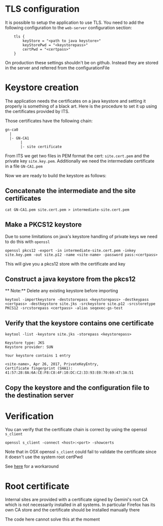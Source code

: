 # TLS configuration

It is possible to setup the application to use TLS. You need to add the following
configuration to the `web-server` configuration section:

```
    tls {
        keyStore = "<path to java keystore>"
        keyStorePwd = "<keystorepass>"
        certPwd = "<certpass>"
    }
```

On production these settings shouldn't be on github. Instead they are stored
in the server and referred from the configurationFile

# Keystore creation

The application needs the certificates on a java keystore and setting it properly
is something of a black art. Here is the procedure to set it up using the certificates
provided by ITS.

Those certificates have the following chain:

```
gn-ca0
  |
  |- GN-CA1
       |
       |- site certificate
```

From ITS we get two files in PEM format the cert: `site.cert.pem` and the private key `site.key.pem`.
Additionally we need the intermediate certificate in a file `GN-CA1.pem`

Now we are ready to build the keystore as follows:

## Concatenate the intermediate and the site certificates

```
cat GN-CA1.pem site.cert.pem > intermediate-site.cert.pem
```

## Make a PKCS12 keystore

Due to some limitations on java's keystore handling of private keys we need to do this with `openssl`

```
openssl pkcs12 -export -in intermediate-site.cert.pem -inkey site.key.pem -out site.p12 -name <site-name> -password pass:<certpass>
```

This will give you a pkcs12 store with the certificate and key

## Construct a java keystore from the pkcs12

** Note:** Delete any existing keystore before importing

```
keytool -importkeystore -deststorepass <keystorepass> -destkeypass <certpass> -destkeystore site.jks -srckeystore site.p12 -srcstoretype PKCS12 -srcstorepass <certpass> -alias seqexec-gs-test
```

## Verify that the keystore contains one certificate

```
keytool -list -keystore site.jks -storepass <keystorepass>

Keystore type: JKS
Keystore provider: SUN

Your keystore contains 1 entry

<site-name>, Apr 26, 2017, PrivateKeyEntry,
Certificate fingerprint (SHA1): 41:57:28:8A:6A:CE:F8:C8:4F:10:DC:C2:33:93:E0:70:69:47:3A:51
```

## Copy the keystore and the configuration file to the destination server

# Verification

You can verify that the certificate chain is correct by using the openssl `s_client`

```
openssl s_client -connect <host>:<port> -showcerts
```

Note that in OSX openssl `s_client` could fail to validate the certificate since it doesn't use the system root certPwd

See [here](http://jw35.blogspot.cl/2011/02/root-certificates-for-macos-openssl.html) for a workaround

# Root certificate

Internal sites are provided with a certificate signed by Gemini's root CA which is not necessarily installed
in all systems. In particular Firefox has its own CA store and the certificate should be installed manually there

The code here cannot solve this at the moment
